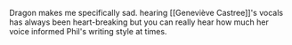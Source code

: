 Dragon makes me specifically sad. hearing [[Geneviève Castree]]'s vocals has always been heart-breaking but you can really hear how much her voice informed Phil's writing style at times.